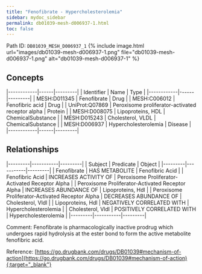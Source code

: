 ```yaml
---
title: "Fenofibrate - Hypercholesterolemia"
sidebar: mydoc_sidebar
permalink: db01039-mesh-d006937-1.html
toc: false 
---
```



Path ID: `DB01039_MESH_D006937_1`
{% include image.html url="images/db01039-mesh-d006937-1.png" file="db01039-mesh-d006937-1.png" alt="db01039-mesh-d006937-1" %}

## Concepts

|------------|------|---------|
| Identifier | Name | Type    |
|------------|------|---------|
| MESH:D011345 | Fenofibrate | Drug |
| MESH:C006012 | Fenofibric acid | Drug |
| UniProt:Q07869 | Peroxisome proliferator-activated receptor alpha | Protein |
| MESH:D008075 | Lipoproteins, HDL | ChemicalSubstance |
| MESH:D015243 | Cholesterol, VLDL | ChemicalSubstance |
| MESH:D006937 | Hypercholesterolemia | Disease |
|------------|------|---------|

## Relationships

|---------|-----------|---------|
| Subject | Predicate | Object  |
|---------|-----------|---------|
| Fenofibrate | HAS METABOLITE | Fenofibric Acid |
| Fenofibric Acid | INCREASES ACTIVITY OF | Peroxisome Proliferator-Activated Receptor Alpha |
| Peroxisome Proliferator-Activated Receptor Alpha | INCREASES ABUNDANCE OF | Lipoproteins, Hdl |
| Peroxisome Proliferator-Activated Receptor Alpha | DECREASES ABUNDANCE OF | Cholesterol, Vldl |
| Lipoproteins, Hdl | NEGATIVELY CORRELATED WITH | Hypercholesterolemia |
| Cholesterol, Vldl | POSITIVELY CORRELATED WITH | Hypercholesterolemia |
|---------|-----------|---------|

Comment: Fenofibrate is pharmacologically inactive prodrug which undergoes rapid hydrolysis at the ester bond to form the active metabolite fenofibric acid.

Reference: [https://go.drugbank.com/drugs/DB01039#mechanism-of-action](https://go.drugbank.com/drugs/DB01039#mechanism-of-action){:target="_blank"}